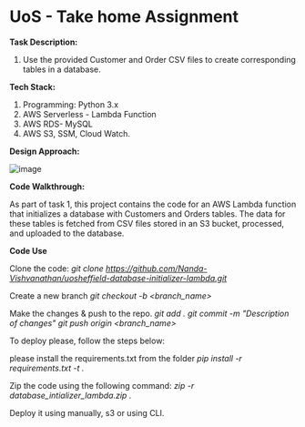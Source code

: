 # UoS - Take home Assignment

**Task Description:**
1. Use the provided Customer and Order CSV files to create corresponding tables in a database.

**Tech Stack:**

1. Programming: Python 3.x<br>
2. AWS Serverless - Lambda Function<br>
3. AWS RDS- MySQL<br>
4. AWS S3, SSM, Cloud Watch.<br>


**Design Approach:**

![image](https://github.com/Nanda-Vishvanathan/uosheffield-database-initializer-lambda/assets/59757238/33259d30-dd55-4171-81de-5c57d686ea87)


**Code Walkthrough:**

As part of task 1, this project contains the code for an AWS Lambda function that initializes a database with Customers and Orders tables. The data for these tables is fetched from CSV files stored in an S3 bucket, processed, and uploaded to the database.


**Code Use**

Clone the code:
*git clone https://github.com/Nanda-Vishvanathan/uosheffield-database-initializer-lambda.git*

Create a new branch
*git checkout -b <branch_name>*

Make the changes & push to the repo.
*git add .*
*git commit -m "Description of changes"*
*git push origin <branch_name>*

To deploy please, follow the steps below:

please install the requirements.txt from the folder
*pip install -r requirements.txt -t .*

Zip the code using the following command:
*zip -r database_intializer_lambda.zip .*

Deploy it using manually, s3 or using CLI.
